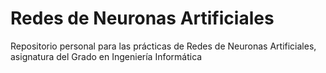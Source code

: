 # Redes de Neuronas Artificiales
Repositorio personal para las prácticas de Redes de Neuronas Artificiales, asignatura del Grado en Ingeniería Informática